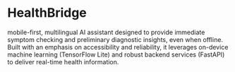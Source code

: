 # HealthBridge
mobile-first, multilingual AI assistant designed to provide immediate symptom checking and preliminary diagnostic insights, even when offline. Built with an emphasis on accessibility and reliability, it leverages on-device machine learning (TensorFlow Lite) and robust backend services (FastAPI) to deliver real-time health information. 
